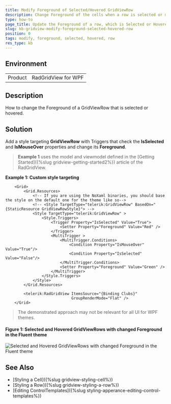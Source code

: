 ```yaml
---
title: Modify Foreground of Selected/Hovered GridViewRow
description: Change Foreground of the cells when a row is selected or mouseovered.
type: how-to
page_title: Update the Foreground of a row, which is Selected or Hovered
slug: kb-gridview-modify-foreground-selected-hovered-row
position: 0
tags: modify, foreground, selected, hovered, row
res_type: kb
---
```


## Environment
<table>
    <tbody>
	    <tr>
	    	<td>Product</td>
	    	<td>RadGridView for WPF</td>
	    </tr>
    </tbody>
</table>

## Description

How to change the Foreground of а GridViewRow that is selected or hovered. 

## Solution

Add a style targeting __GridViewRow__ with Triggers that check the __IsSelected__ and __IsMouseOver__ properties and change its __Foreground__. 

> __Example 1__ uses the model and viewmodel defined in the [Getting Started]({%slug gridview-getting-started2%}) article of the RadGridView.
 
__Example 1: Custom style targeting__
```XAML
	<Grid>
        <Grid.Resources>
            <!-- If you are using the NoXaml binaries, you should base the style on the default one for the theme like so-->
            <!-- <Style TargetType="telerik:GridViewRow" BasedOn="{StaticResource GridViewRowStyle}"> -->
            <Style TargetType="telerik:GridViewRow" >
                <Style.Triggers>
                    <Trigger Property="IsSelected" Value="True">
                        <Setter Property="Foreground" Value="Red" />
                    </Trigger>
                    <MultiTrigger >
                        <MultiTrigger.Conditions>
                            <Condition Property="IsMouseOver" Value="True"/>
                            <Condition Property="IsSelected" Value="False"/>
                        </MultiTrigger.Conditions>
                        <Setter Property="Foreground" Value="Green" />
                    </MultiTrigger>
                </Style.Triggers>
            </Style>
        </Grid.Resources>

        <telerik:RadGridView ItemsSource="{Binding Clubs}"
                             GroupRenderMode="Flat" />
    </Grid>
```

> The demonstrated approach may not be relevant for all UI for WPF themes. 

#### __Figure 1: Selected and Hovered GridViewRows with changed Foreground in the Fluent theme__
![Selected and Hovered GridViewRows with changed Foreground in the Fluent theme](images/kb-gridview-row-modify-foreground.png)

## See Also
* [Styling a Cell]({%slug gridview-styling-cell%})
* [Styling a Row]({%slug  gridview-styling-a-row%})
* [Editing ControlTemplates]({%slug styling-apperance-editing-control-templates%})
